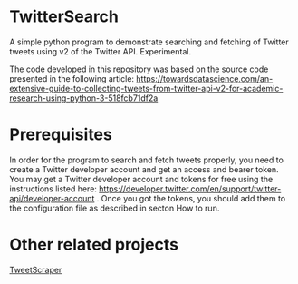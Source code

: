 # TwitterSearch
 
A simple python program to demonstrate searching and fetching of Twitter tweets using v2 of the Twitter API. Experimental.

The code developed in this repository was based on the source code presented in the following article:
https://towardsdatascience.com/an-extensive-guide-to-collecting-tweets-from-twitter-api-v2-for-academic-research-using-python-3-518fcb71df2a


# Prerequisites

In order for the program to search and fetch tweets properly, you need to create a Twitter developer account and get an access and bearer token. You may get a Twitter developer account and tokens for free using the instructions listed here: https://developer.twitter.com/en/support/twitter-api/developer-account . Once you got the tokens, you should add them to the configuration file as described in secton How to run.

# Other related projects

[TweetScraper](https://github.com/jonbakerfish/TweetScraper)

